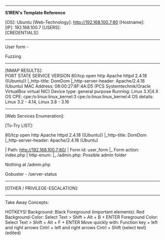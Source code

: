 

---

**S1REN's Template Reference**

\[OS]: Ubuntu
\[Web-Technology]:  http://192.168.100.7:80
\[Hostname]:  
\[IP]:  192.168.100.7
\[USERS]:   
\[CREDENTIALS]:  

---

User form - 

Fuzzing


---
\[NMAP RESULTS]:  
PORT   STATE SERVICE VERSION
80/tcp open  http    Apache httpd 2.4.18 ((Ubuntu))
|_http-title: DomDom
|_http-server-header: Apache/2.4.18 (Ubuntu)
MAC Address: 08:00:27:8F:4A:D5 (PCS Systemtechnik/Oracle VirtualBox virtual NIC)
Device type: general purpose
Running: Linux 3.X|4.X
OS CPE: cpe:/o:linux:linux_kernel:3 cpe:/o:linux:linux_kernel:4
OS details: Linux 3.2 - 4.14, Linux 3.8 - 3.16


--- 

\[Web Services Enumeration]:   

\[To-Try LIST]:  

80/tcp open  http    Apache httpd 2.4.18 ((Ubuntu))
|_http-title: DomDom
|_http-server-header: Apache/2.4.18 (Ubuntu)

|     Path: http://192.168.100.7:80/
|     Form id: user_form
|_    Form action: index.php
| http-enum: 
|_  /admin.php: Possible admin folder

Nothing at /admin.php

Gobuster - /server-status

---


\[OTHER / PRIVILEGE-ESCALATION]:   

--- 
Take Away Concepts: 



HOTKEYS! 
Background: Black 
Foreground (important elements): Red 
Background-Color: Select Text > Shift + Alt + B + ENTER 
Foreground Color: Select Text > Shift + Alt + F + ENTER 
Move quickly with: Function key + left and right arrows 
Cntrl + left and right arrows 
Cntrl + Shift (select text) (edited)
